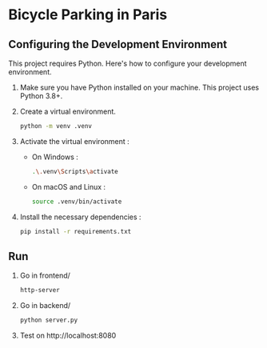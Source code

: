 # Bicycle Parking in Paris 

## Configuring the Development Environment

This project requires Python. Here's how to configure your development environment.

1. Make sure you have Python installed on your machine. This project uses Python 3.8+.

2. Create a virtual environment.
    ```bash
    python -m venv .venv
    ```

3. Activate the virtual environment :
    - On Windows :
        ```bash
        .\.venv\Scripts\activate
        ```
    - On macOS and Linux :
        ```bash
        source .venv/bin/activate
        ```

4. Install the necessary dependencies :
    ```bash
    pip install -r requirements.txt
    ```


## Run 

1. Go in frontend/  
    ```bash
    http-server 
    ```

2. Go in backend/
    ```bash
    python server.py
    ```

3. Test on http://localhost:8080